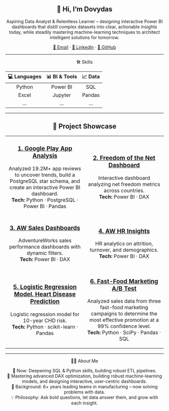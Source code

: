 <!-- ================= TITLE & CONTACT ================= -->
<h2 align="center">👋 Hi, I’m Dovydas</h2>
<p align="center">Aspiring Data Analyst & Relentless Learner – designing interactive Power BI dashboards that distill complex datasets into clear, actionable insights today, while steadily mastering machine-learning techniques to architect intelligent solutions for tomorrow.</p>

<p align="center">
  <a href="mailto:dovydaskiskelis@gmail.com">📧 Email</a> ·
  <a href="https://www.linkedin.com/in/dovydas-kiskelis">💼 LinkedIn</a> ·
  <a href="https://github.com/Kiskelis">🐙 GitHub</a>
</p>

---

<!-- ================= SKILLS ================= -->
<div align="center">
🛠️ Skills

| 💻 Languages | 📊 BI & Tools | 📈 Data |
| :---: | :---: | :---: |
| Python | Power BI | SQL |
| Excel | Jupyter | Pandas |
| … | … | … |
</div>

---

<!-- ================= PROJECTS GRID ================= -->
<h2 align="center">🚀 Project Showcase</h2>

<table align="center">
  <tr>
    <td align="center" width="45%">
      <h3>
        <a href="https://github.com/Kiskelis/google-play-app-analysis">
          1. Google Play App Analysis
        </a>
      </h3>
      <p>Analyzed 19.2M+ app reviews to uncover trends, build a PostgreSQL star schema, and create an interactive Power BI dashboard.<br><strong>Tech:</strong> Python · PostgreSQL · Power BI · Pandas</p>
    </td>
    <td align="center" width="45%">
      <h3>
        <a href="https://github.com/Kiskelis/FreedomOfTheNet-DashboardAndAnalysis">
          2. Freedom of the Net Dashboard
        </a>
      </h3>
      <p>Interactive dashboard analyzing net freedom metrics across countries.<br><strong>Tech:</strong> Power BI · DAX</p>
    </td>
  </tr>
  <tr>
    <td align="center" width="45%">
      <h3>
        <a href="https://github.com/Kiskelis/aw-sales-dashboards">
          3. AW Sales Dashboards
        </a>
      </h3>
      <p>AdventureWorks sales performance dashboards with dynamic filters.<br><strong>Tech:</strong> Power BI · DAX</p>
    </td>
    <td align="center" width="45%">
      <h3>
        <a href="https://github.com/Kiskelis/aw-hr-insights">
          4. AW HR Insights
        </a>
      </h3>
      <p>HR analytics on attrition, turnover, and demographics.<br><strong>Tech:</strong> Power BI · DAX</p>
    </td>
  </tr>
  <tr>
    <td align="center" width="45%">
      <h3>
        <a href="https://github.com/Kiskelis/Heart-Disease-Prediction-Logistic-Regression-">
          5. Logistic Regression Model. Heart Disease Prediction 
        </a>
      </h3>
      <p>Logistic regression model for 10-year CHD risk.<br><strong>Tech:</strong> Python · scikit-learn · Pandas</p>
    </td>
    <td align="center" width="45%">
      <h3>
        <a href="https://github.com/Kiskelis/Fast-Food-Marketing-Campaign-A-B-Test">
          6. Fast-Food Marketing A/B Test
        </a>
      </h3>
      <p>Analyzed sales data from three fast-food marketing campaigns to determine the most effective promotion at a 99% confidence level.<br><strong>Tech:</strong> Python · SciPy · Pandas · SQL</p>
    </td>
  </tr>
</table>

---

<!-- ================= ABOUT ================= -->
<div align="center">
👨‍💼 About Me

🔭 Now: Deepening SQL & Python skills, building robust ETL pipelines.  
🌱 Mastering advanced DAX optimization, building robust machine-learning models, and designing interactive, user-centric dashboards.  
💼 Background: 6+ years leading teams in manufacturing – now solving problems with data.  
💡 Philosophy: Ask bold questions, let data answer them, and grow with each insight.
</div>
